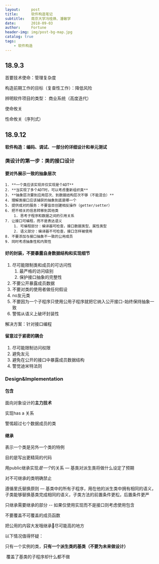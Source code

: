 ```yaml
---
layout:     post   				   
title:      软件构造笔记 				
subtitle:   南京大学冯桂焕、潘敏学
date:       2018-09-03				
author:     Fortune					
header-img: img/post-bg-map.jpg 	
catalog: true 					
tags:								
    - 软件构造
---
```


## 18.9.3

首要技术使命：管理复杂度

构造前期工作的目标（复查性工作）：降低风险

辨明软件项目的类型：
商业系统（高度迭代）

使命攸关

性命攸关（序列式）

## 18.9.12

**软件构造：编码、调试、一部分的详细设计和单元测试**

### 类设计的第一步：类的接口设计

#### 要对外展示一致的抽象层次

 	1. **一个类应该实现并仅实现是个ADT**
 	2. **当实现了多个ADT时，可以考虑重新组织类**
 	3. **抽象层次要到应用层次、到数据结构层次不够（不能混合）**
 	4. 理解类接口应该捕获的抽象到底是哪一个
 	5. 提供成对的服务：不要盲目创建相反操作（getter/setter）
 	6. 把不相关的信息转移到其他类
      	1. 思考子程序和数据之间的引用关系
 	7. 让接口可编程，而不是表达语义
      	1. 可编程部分：编译器可检查，接口数据类型、属性类型
      	2. 语义部分：编译器不可检查，接口怎样被使用
	8. 不要添加与接口抽象不一致的公用成员
	9. 同时考虑抽象性和内聚性

#### 好的封装，不要暴露自身数据结构和实现细节

1. 尽可能限制类和成员的可访问性
   1. 最严格的访问级别
   2. 保护接口抽象的完整性
2. 不要公开暴露成员数据
3. 不要对类的使用者做任何假设
4. no友元类
5. 不要因为一个子程序只使用公用子程序就把它纳入公开接口-始终保持抽象一致
6. 警惕从语义上破坏封装性

解决方案：针对接口编程

#### 留意过于紧密的耦合

1. 尽可能限制访问权限
2. 避免友元
3. 避免在公开的接口中暴露成员数据结构
4. 警觉迪米特法则

### Design&Implementation

#### 包含

面向对象设计的**主力技术**

实现has a 关系

警惕超过七个数据成员的类

#### 继承

表示一个类是另外一个类的特例

目的是写出更精简的代码

用public继承实现*是一个*的关系 — 基类对派生类将做什么设定了预期

对不可继承的类明确禁止

遵循里氏替换原则 — 基类中的所有子程序，用在他的派生类中拥有相同的语义，子类能够替换基类完成相同的语义，子类方法的前置条件更松，后置条件更严

只继承需要继承的部分 -- 如果仅使用实现而不是接口则考虑使用包含

不要覆盖不可覆盖的成员函数

把公用的内容大发哦继承🌲尽可能高的地方

以下情况值得怀疑：

​	只有一个实例的类，**只有一个派生类的基类（不要为未来做设计）**

​	覆盖了基类的子程序却什么都不做



